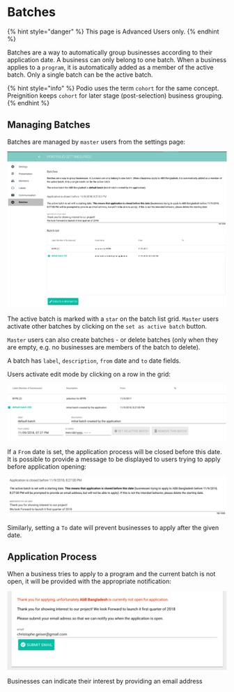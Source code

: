 # Batches

{% hint style="danger" %}
This page is Advanced Users only.
{% endhint %}

Batches are a way to automatically group businesses according to their application date. A business can only belong to one batch. When a business applies to a `program`, it is automatically added as a member of the active batch. Only a single batch can be the active batch.

{% hint style="info" %}
Podio uses the term `cohort` for the same concept. Preignition keeps `cohort` for later stage (post-selection) business grouping.
{% endhint %}

## Managing Batches

Batches are managed by `master` users from the settings page:

![Main Batch page](../../../.gitbook/assets/image-27.png)

The active batch is marked with a `star` on the batch list grid. `Master` users activate other batches by clicking on the `set as active batch` button.

`Master` users can also create batches - or delete batches (only when they are empty, e.g. no businesses are members of the batch to delete).

A batch has `label`, `description`, `from` date and `to` date fields.

Users activate edit mode by clicking on a row in the grid:

![Batch details](../../../.gitbook/assets/image-31.png)

If a `From` date is set, the application process will be closed before this date. It is possible to provide a message to be displayed to users trying to apply before application opening:

![Example of batch closing date](../../../.gitbook/assets/image-46.png)

Similarly, setting a `To` date will prevent businesses to apply after the given date.

## Application Process

When a business tries to apply to a program and the current batch is not open, it will be provided with the appropriate notification:

![Message informing users that the application process is currently closed](../../../.gitbook/assets/image-56.png)

Businesses can indicate their interest by providing an email address
